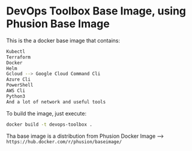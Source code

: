# DevOps Toolbox Base Image, using Phusion Base Image

This is the a docker base image that contains:

```sh
Kubectl
Terraform
Docker
Helm
Gcloud --> Google Cloud Command Cli
Azure Cli
PowerShell
AWS Cli
Python3
And a lot of network and useful tools
```

To build the image, just execute:

```sh
docker build -t devops-toolbox .
```

Tha base image is a distribution from Phusion Docker Image --> `https://hub.docker.com/r/phusion/baseimage/`
